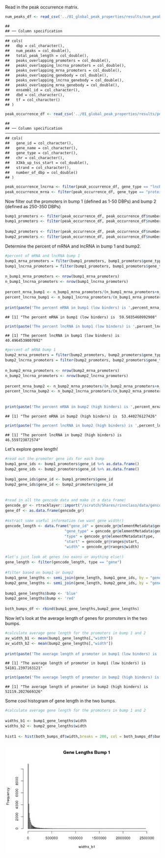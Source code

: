 Read in the peak occurrence matrix.

``` r
num_peaks_df <- read_csv('../01_global_peak_properties/results/num_peaks_df.csv')
```

    ## 
    ## ── Column specification ────────────────────────────────────────────────────────────────────────────────────
    ## cols(
    ##   dbp = col_character(),
    ##   num_peaks = col_double(),
    ##   total_peak_length = col_double(),
    ##   peaks_overlapping_promoters = col_double(),
    ##   peaks_overlapping_lncrna_promoters = col_double(),
    ##   peaks_overlapping_mrna_promoters = col_double(),
    ##   peaks_overlapping_genebody = col_double(),
    ##   peaks_overlapping_lncrna_genebody = col_double(),
    ##   peaks_overlapping_mrna_genebody = col_double(),
    ##   ensembl_id = col_character(),
    ##   dbd = col_character(),
    ##   tf = col_character()
    ## )

``` r
peak_occurrence_df <- read_csv('../01_global_peak_properties/results/peak_occurence_dataframe.csv')
```

    ## 
    ## ── Column specification ────────────────────────────────────────────────────────────────────────────────────
    ## cols(
    ##   gene_id = col_character(),
    ##   gene_name = col_character(),
    ##   gene_type = col_character(),
    ##   chr = col_character(),
    ##   X3kb_up_tss_start = col_double(),
    ##   strand = col_character(),
    ##   number_of_dbp = col_double()
    ## )

``` r
peak_occurrence_lncrna <- filter(peak_occurrence_df, gene_type == "lncRNA")
peak_occurrence_mrna <- filter(peak_occurrence_df, gene_type == "protein_coding")
```

Now filter out the promoters in bump 1 (defined as 1-50 DBPs) and bump 2 (defined as 250-350 DBPs)

``` r
bump1_promoters <- filter(peak_occurrence_df, peak_occurrence_df$number_of_dbp < 46)
bump1_promoters <- filter(peak_occurrence_df, peak_occurrence_df$number_of_dbp > 1)

bump2_promoters <- filter(peak_occurrence_df, peak_occurrence_df$number_of_dbp > 230)
bump2_promoters <- filter(peak_occurrence_df, peak_occurrence_df$number_of_dbp < 352)
```

Determine the percent of mRNA and lncRNA in bump 1 and bump2.

``` r
#percent of mRNA and lncRNA bump 1
bump1_mrna_promoters = filter(bump1_promoters, bump1_promoters$gene_type == 'protein_coding')
bump1_lncrna_promoters = filter(bump1_promoters, bump1_promoters$gene_type == 'lncRNA')

n_bump1_mrna_promoters <- nrow(bump1_mrna_promoters)
n_bump1_lncrna_promoters <- nrow(bump1_lncrna_promoters)

percent_mrna_bump1 <- n_bump1_mrna_promoters/(n_bump1_mrna_promoters+n_bump1_lncrna_promoters)
percent_lncrna_bump1 <- n_bump1_lncrna_promoters/(n_bump1_mrna_promoters+n_bump1_lncrna_promoters)

print(paste('The percent mRNA in bump1 (low binders) is ',percent_mrna_bump1*100))
```

    ## [1] "The percent mRNA in bump1 (low binders) is  59.5035460992908"

``` r
print(paste('The percent lncRNA in bump1 (low binders) is ',percent_lncrna_bump1*100))
```

    ## [1] "The percent lncRNA in bump1 (low binders) is  40.4964539007092"

``` r
#percent of mRNA bump 1
bump2_mrna_promoters = filter(bump2_promoters, bump2_promoters$gene_type == 'protein_coding')
bump2_lncrna_promoters = filter(bump2_promoters, bump2_promoters$gene_type == 'lncRNA')

n_bump2_mrna_promoters <- nrow(bump2_mrna_promoters)
n_bump2_lncrna_promoters <- nrow(bump2_lncrna_promoters)

percent_mrna_bump2 <- n_bump2_mrna_promoters/(n_bump2_mrna_promoters+n_bump2_lncrna_promoters)
percent_lncrna_bump2 <- n_bump2_lncrna_promoters/(n_bump2_mrna_promoters+n_bump2_lncrna_promoters)


print(paste('The percent mRNA in bump2 (high binders) is ',percent_mrna_bump2*100))
```

    ## [1] "The percent mRNA in bump2 (high binders) is  53.440276127426"

``` r
print(paste('The percent lncRNA in bump2 (high binders) is ',percent_lncrna_bump2*100))
```

    ## [1] "The percent lncRNA in bump2 (high binders) is  46.559723872574"

Let's explore gene length!

``` r
#read out the promoter gene ids for each bump
bump1_gene_ids <- bump1_promoters$gene_id %>% as.data.frame()
bump2_gene_ids <- bump2_promoters$gene_id %>% as.data.frame()

bump1_gene_ids$gene_id <- bump1_promoters$gene_id 
bump2_gene_ids$gene_id <- bump2_promoters$gene_id 


#read in all the gencode data and make it a data frame! 
gencode_gr <- rtracklayer::import("/scratch/Shares/rinnclass/data/gencode.v32.annotation.gtf")
gene_df <- as.data.frame(gencode_gr)

#extract some useful information (we want gene width!)
gencode_length <- data.frame("gene_id" = gencode_gr@elementMetadata$gene_id,
                           "gene_type" = gencode_gr@elementMetadata$gene_type,
                           "type" = gencode_gr@elementMetadata$type,
                           "start" = gencode_gr@ranges@start,
                           "width" = gencode_gr@ranges@width)

#let's just look at genes (no exons or anything else!)                     
gene_length <- filter(gencode_length, type == "gene")

#filter based on bump1 or bump2
bump1_gene_lengths <- semi_join(gene_length, bump1_gene_ids, by = "gene_id")
bump2_gene_lengths <- semi_join(gene_length, bump2_gene_ids, by = "gene_id")

bump1_gene_lengths$bump <- 'blue'
bump2_gene_lengths$bump <- 'red'

both_bumps_df <- rbind(bump1_gene_lengths,bump2_gene_lengths)
```

Now let's look at the average length of genes for promoters in the two bumps.

``` r
#calculate average gene length for the promoters in bump 1 and 2
av_width_b1 <- mean(bump1_gene_lengths[,"width"])
av_width_b2 <- mean(bump2_gene_lengths[,"width"])

print(paste('The average length of promoter in bump1 (low binders) is ',av_width_b1))
```

    ## [1] "The average length of promoter in bump1 (low binders) is  54181.2397163121"

``` r
print(paste('The average length of promoter in bump2 (high binders) is ',av_width_b2))
```

    ## [1] "The average length of promoter in bump2 (high binders) is  52119.2027669326"

Some cool histogram of gene length in the two bumps.

``` r
#calculate average gene length for the promoters in bump 1 and 2

widths_b1 <- bump1_gene_lengths$width
widths_b2 <- bump2_gene_lengths$width

hist1 <- hist(both_bumps_df$width,breaks = 200, col = both_bumps_df$bump)
```

![](05_bump_properties_files/figure-markdown_github/gene%20length%20histograms-1.png)
